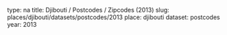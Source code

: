 type: na
title: Djibouti / Postcodes / Zipcodes (2013)
slug: places/djibouti/datasets/postcodes/2013
place: djibouti
dataset: postcodes
year: 2013

